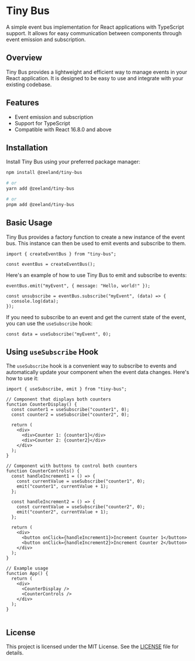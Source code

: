 # Tiny Bus

A simple event bus implementation for React applications with TypeScript support. It allows for easy communication between components through event emission and subscription.

## Overview

Tiny Bus provides a lightweight and efficient way to manage events in your React application. It is designed to be easy to use and integrate with your existing codebase.

## Features

* Event emission and subscription
* Support for TypeScript
* Compatible with React 16.8.0 and above

## Installation

Install Tiny Bus using your preferred package manager:

```bash
npm install @zeeland/tiny-bus

# or
yarn add @zeeland/tiny-bus

# or
pnpm add @zeeland/tiny-bus
```

## Basic Usage

Tiny Bus provides a factory function to create a new instance of the event bus. This instance can then be used to emit events and subscribe to them.

```tsx
import { createEventBus } from "tiny-bus";

const eventBus = createEventBus();
```

Here's an example of how to use Tiny Bus to emit and subscribe to events:

```tsx
eventBus.emit("myEvent", { message: "Hello, world!" });

const unsubscribe = eventBus.subscribe("myEvent", (data) => {
  console.log(data);
});
```

If you need to subscribe to an event and get the current state of the event, you can use the `useSubscribe` hook:

```tsx
const data = useSubscribe("myEvent", 0);
```

## Using `useSubscribe` Hook

The `useSubscribe` hook is a convenient way to subscribe to events and automatically update your component when the event data changes. Here's how to use it:

```tsx
import { useSubscribe, emit } from "tiny-bus";

// Component that displays both counters
function CounterDisplay() {
  const counter1 = useSubscribe("counter1", 0);
  const counter2 = useSubscribe("counter2", 0);
  
  return (
    <div>
      <div>Counter 1: {counter1}</div>
      <div>Counter 2: {counter2}</div>
    </div>
  );
}

// Component with buttons to control both counters
function CounterControls() {
  const handleIncrement1 = () => {
    const currentValue = useSubscribe("counter1", 0);
    emit("counter1", currentValue + 1);
  };

  const handleIncrement2 = () => {
    const currentValue = useSubscribe("counter2", 0);
    emit("counter2", currentValue + 1);
  };

  return (
    <div>
      <button onClick={handleIncrement1}>Increment Counter 1</button>
      <button onClick={handleIncrement2}>Increment Counter 2</button>
    </div>
  );
}

// Example usage
function App() {
  return (
    <div>
      <CounterDisplay />
      <CounterControls />
    </div>
  );
}


```


## License

This project is licensed under the MIT License. See the [LICENSE](LICENSE) file for details.
